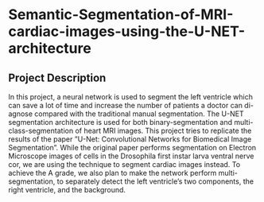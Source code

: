 # Semantic-Segmentation-of-MRI-cardiac-images-using-the-U-NET-architecture

## Project Description

In this project, a neural network is used to segment the left ventricle which can save a lot of time and increase the number of patients a doctor can di- agnose compared with the traditional manual segmentation. The U-NET segmentation architecture is used for both binary-segmentation and multi- class-segmentation of heart MRI images. This project tries to replicate the results of the paper ”U-Net: Convolutional Networks for Biomedical Image Segmentation”. While the original paper performs segmentation on Electron Microscope images of cells in the Drosophila first instar larva ventral nerve cor, we are using the technique to segment cardiac images instead. To achieve the A grade, we also plan to make the network perform multi- segmentation, to separately detect the left ventricle’s two components, the right ventricle, and the background.
